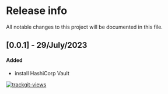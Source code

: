 # Release info

All notable changes to this project will be documented in this file.

## [0.0.1] - 29/July/2023
#### Added
* install HashiCorp Vault

<a href="https://trackgit.com">
  <img src="https://us-central1-trackgit-analytics.cloudfunctions.net/token/ping/lcfhkdub7k2lpj33n2cl" alt="trackgit-views" />
</a>
